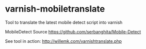 varnish-mobiletranslate
=======================

Tool to translate the latest mobile detect script into varnish

MobileDetect Source
https://github.com/serbanghita/Mobile-Detect

See tool in action:
http://willemk.com/varnishtranslate.php
